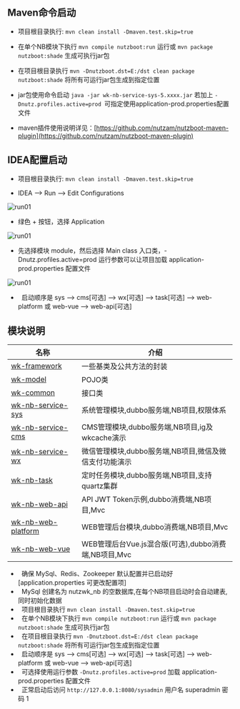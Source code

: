 ## Maven命令启动

* 项目根目录执行: `mvn clean install -Dmaven.test.skip=true`

* 在单个NB模块下执行 `mvn compile nutzboot:run` 运行或 `mvn package nutzboot:shade` 生成可执行jar包

* 在项目根目录执行 `mvn -Dnutzboot.dst=E:/dst clean package nutzboot:shade` 将所有可运行jar包生成到指定位置

* jar包使用命令启动 `java -jar wk-nb-service-sys-5.xxxx.jar` 若加上 `-Dnutz.profiles.active=prod `可指定使用application-prod.properties配置文件

* maven插件使用说明详见：[https://github.com/nutzam/nutzboot-maven-plugin](https://github.com/nutzam/nutzboot-maven-plugin)

## IDEA配置启动

* 项目根目录执行: `mvn clean install -Dmaven.test.skip=true`

* IDEA --> Run --> Edit Configurations

![run01](../images/03.png)

* 绿色 + 按钮，选择 Application

![run01](../images/04.png)


* 先选择模块 module，然后选择 Main class 入口类，-Dnutz.profiles.active=prod 运行参数可以让项目加载 application-prod.properties 配置文件

![run01](../images/05.png)

*   启动顺序是 sys --> cms[可选] --> wx[可选] --> task[可选] --> web-platform 或 web-vue --> web-api[可选]

## 模块说明

| 名称                                     | 介绍                                     |
| ---------------------------------------- | ---------------------------------------- |
|[wk-framework](wk-framework) |一些基类及公共方法的封装|
|[wk-model](wk-app/wk-model) |POJO类|
|[wk-common](wk-app/wk-common) |接口类|
|[wk-nb-service-sys](wk-app/wk-nb-service-sys) |系统管理模块,dubbo服务端,NB项目,权限体系|
|[wk-nb-service-cms](wk-app/wk-nb-service-cms) |CMS管理模块,dubbo服务端,NB项目,ig及wkcache演示|
|[wk-nb-service-wx](wk-app/wk-nb-service-wx) |微信管理模块,dubbo服务端,NB项目,微信及微信支付功能演示|
|[wk-nb-task](wk-app/wk-nb-task) |定时任务模块,dubbo服务端,NB项目,支持quartz集群|
|[wk-nb-web-api](wk-app/wk-nb-web-api) |API JWT Token示例,dubbo消费端,NB项目,Mvc|
|[wk-nb-web-platform](wk-app/wk-nb-web-platform) |WEB管理后台模块,dubbo消费端,NB项目,Mvc|
|[wk-nb-web-vue](wk-app/wk-nb-web-vue) |WEB管理后台Vue.js混合版(可选),dubbo消费端,NB项目,Mvc|

*   确保 MySql、Redis、Zookeeper 默认配置并已启动好[application.properties 可更改配置项]
*   MySql 创建名为 nutzwk_nb 的空数据库,在每个NB项目启动时会自动建表,同时初始化数据
*   项目根目录执行 `mvn clean install -Dmaven.test.skip=true`
*   在单个NB模块下执行 `mvn compile nutzboot:run` 运行或 `mvn package nutzboot:shade` 生成可执行jar包
*   在项目根目录执行 `mvn -Dnutzboot.dst=E:/dst clean package nutzboot:shade` 将所有可运行jar包生成到指定位置
*   启动顺序是 sys --> cms[可选] --> wx[可选] --> task[可选] --> web-platform 或 web-vue --> web-api[可选]
*   可选择使用运行参数 `-Dnutz.profiles.active=prod` 加载 application-prod.properties 配置文件
*   正常启动后访问 `http://127.0.0.1:8080/sysadmin` 用户名 superadmin 密码 1